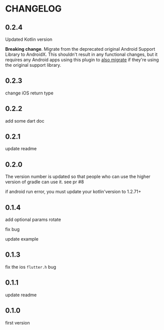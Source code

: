 # CHANGELOG

## 0.2.4

Updated Kotlin version

**Breaking change**. Migrate from the deprecated original Android Support
  Library to AndroidX. This shouldn't result in any functional changes, but it
  requires any Android apps using this plugin to [also
  migrate](https://developer.android.com/jetpack/androidx/migrate) if they're
  using the original support library.

## 0.2.3

change iOS return type

## 0.2.2

add some dart doc

## 0.2.1

update readme

## 0.2.0

The version number is updated so that people who can use the higher version of gradle can use it. see pr #8

if android run error, you must update your kotlin'version to 1.2.71+

## 0.1.4

add optional params rotate

fix bug

update example

## 0.1.3

fix the ios `flutter.h` bug

## 0.1.1

update readme

## 0.1.0

first version
